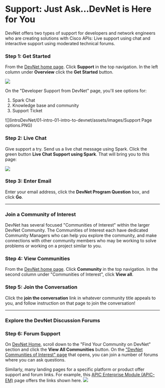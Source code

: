 # Support: Just Ask...DevNet is Here for You

DevNet offers two types of support for developers and network engineers who are creating solutions with Cisco APIs: Live support using chat and interactive support using moderated technical forums.

### Step 1: Get Started
From the [DevNet home page](https://developer.cisco.com/site/devnet/home/index.gsp). Click **Support** in the top navigation. In the left column under **Overview** click the **Get Started** button.

![](/posts/files/01-intro-01-intro-to-devnet/assets/images/support.png)

On the "Developer Support from DevNet" page, you'll see options for:

1. Spark Chat
2. Knowledge base and community
3. Support Ticket

![](introDevNet/01-intro-01-intro-to-devnet/assets/images/Support Page options.PNG)


### Step 2: Live Chat
Give support a try. Send us a live chat message using Spark. Click the green button **Live Chat Support using Spark**. That will bring you to this page:

![](/posts/files/01-intro-01-intro-to-devnet/assets/images/help.png)

### Step 3: Enter Email
Enter your email address, click the **DevNet Program Question** box, and click **Go**.

------------

### Join a Community of Interest
DevNet has several focused "Communities of Interest" within the larger DevNet Community. The Communities of Interest each have dedicated Community Managers who can help you explore the community, and make connections with other community members who may be working to solve problems or working on a project similar to you.

### Step 4: View Communities
From the [DevNet home page](https://developer.cisco.com/site/devnet/home/index.gsp). Click **Community** in the top navigation. In the second column under "Communities of Interest", click **View all**.

### Step 5: Join the Conversation
Click the **join the conversation** link in whatever community title appeals to you, and follow instruction on that page to join the conversation!

------------

### Explore the DevNet Discussion Forums

### Step 6: Forum Support

On [DevNet Home](), scroll down to the "Find Your Community on DevNet" section and click the **View All Communities** button. On the ["DevNet Communities of Interest" page](https://developer.cisco.com/site/coi/) that opens, you can join a number of forums where you can ask questions.

Similarly, many landing pages for a specific platform or product offer support and forum links. For example, this [APIC Enterprise Module (APIC-EM)](https://developer.cisco.com/site/apic-em/) page offers the links shown here.
![](/posts/files/01-intro-01-intro-to-devnet/assets/images/getinvolved.png)
